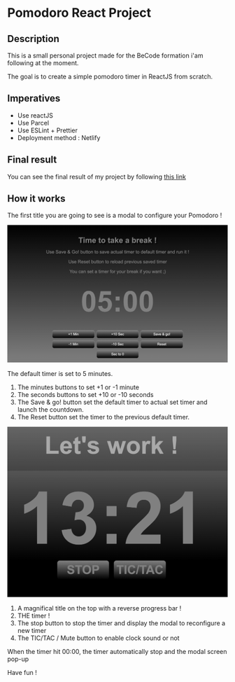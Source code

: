 # Pomodoro React Project

## Description

This is a small personal project made for the BeCode formation i'am following at the moment.

The goal is to create a simple pomodoro timer in ReactJS from scratch.

## Imperatives

- Use reactJS
- Use Parcel
- Use ESLint + Prettier
- Deployment method : Netlify

## Final result

You can see the final result of my project by following [this link](https://fabkopomodoro.netlify.app)

## How it works

The first title you are going to see is a modal to configure your Pomodoro !

![modal screen][modal]

[modal]: images/modal.png "Modal screen"

The default timer is set to 5 minutes.

1. The minutes buttons to set +1 or -1 minute
2. The seconds buttons to set +10 or -10 seconds
3. The Save & go! button set the default timer to actual set timer and launch the countdown.
4. The Reset button set the timer to the previous default timer.

![main screen][main]

[main]: images/mainscreen.png "Modal screen"

1. A magnifical title on the top with a reverse progress bar !
2. THE timer !
3. The stop button to stop the timer and display the modal to reconfigure a new timer
4. The TIC/TAC / Mute button to enable clock sound or not

When the timer hit 00:00, the timer automatically stop and the modal screen pop-up

Have fun !